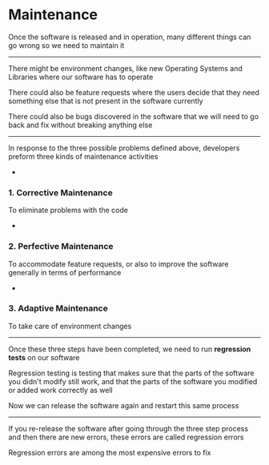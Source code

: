 # Maintenance

Once the software is released and in operation, many different things can go wrong so we need to maintain it

***

There might be environment changes, like new Operating Systems and Libraries where our software has to operate

There could also be feature requests where the users decide that they need something else that is not present in the software currently

There could also be bugs discovered in the software that we will need to go back and fix without breaking anything else

***

In response to the three possible problems defined above, developers preform three kinds of maintenance activities

-

### 1. Corrective Maintenance

To eliminate problems with the code

-

### 2. Perfective Maintenance

To accommodate feature requests, or also to improve the software generally in terms of performance

-

### 3. Adaptive Maintenance

To take care of environment changes

***

Once these three steps have been completed, we need to run **regression tests** on our software

Regression testing is testing that makes sure that the parts of the software you didn't modify still work, and that the parts of the software you modified or added work correctly as well

Now we can release the software again and restart this same process

***

If you re-release the software after going through the three step process and then there are new errors, these errors are called regression errors

Regression errors are among the most expensive errors to fix
